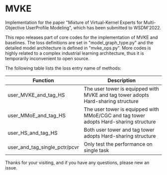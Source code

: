 # MVKE
Implementation for the paper "Mixture of Virtual-Kernel Experts for Multi-Objective UserProfile Modeling", which has been submitted to WSDM'2022.

This repo releases part of core codes for the implementation of MVKE and baselines. The loss definitions are set in "model_graph_type.py" and the detailed model architecture is defined in "mvke_ops.py". More codes is highly related to a complex industrial learning architecture, thus it is temporarily inconvenient to open source.

The following table lists the loss entry name of methods:

| Function | Description|
|--|--|
| user_MVKE_and_tag_HS | The user tower is equipped with MVKE and tag tower adopts Hard-sharing structure |
| user_MMoE_and_tag_HS | The user tower is equipped with MMoE/CGC and tag tower adopts Hard-sharing structure |
| user_HS_and_tag_HS | Both user tower and tag tower adopts Hard-sharing structure |
| user_and_tag_single_pctr/pcvr | Only test the performance on single task |


Thanks for your visiting, and if you have any questions, please new an issue.